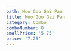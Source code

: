 ```yaml
---
path: Moo Goo Gai Pan
title: Moo Goo Gai Pan
category: Combo
comboNumber: 8
smallPrice: '5.75'
price: '7.25'
---
```


